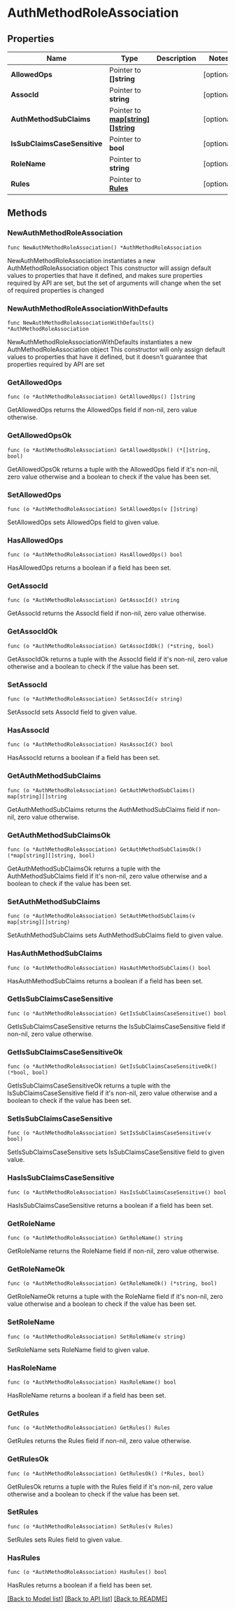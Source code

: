 # AuthMethodRoleAssociation

## Properties

Name | Type | Description | Notes
------------ | ------------- | ------------- | -------------
**AllowedOps** | Pointer to **[]string** |  | [optional] 
**AssocId** | Pointer to **string** |  | [optional] 
**AuthMethodSubClaims** | Pointer to [**map[string][]string**](array.md) |  | [optional] 
**IsSubClaimsCaseSensitive** | Pointer to **bool** |  | [optional] 
**RoleName** | Pointer to **string** |  | [optional] 
**Rules** | Pointer to [**Rules**](Rules.md) |  | [optional] 

## Methods

### NewAuthMethodRoleAssociation

`func NewAuthMethodRoleAssociation() *AuthMethodRoleAssociation`

NewAuthMethodRoleAssociation instantiates a new AuthMethodRoleAssociation object
This constructor will assign default values to properties that have it defined,
and makes sure properties required by API are set, but the set of arguments
will change when the set of required properties is changed

### NewAuthMethodRoleAssociationWithDefaults

`func NewAuthMethodRoleAssociationWithDefaults() *AuthMethodRoleAssociation`

NewAuthMethodRoleAssociationWithDefaults instantiates a new AuthMethodRoleAssociation object
This constructor will only assign default values to properties that have it defined,
but it doesn't guarantee that properties required by API are set

### GetAllowedOps

`func (o *AuthMethodRoleAssociation) GetAllowedOps() []string`

GetAllowedOps returns the AllowedOps field if non-nil, zero value otherwise.

### GetAllowedOpsOk

`func (o *AuthMethodRoleAssociation) GetAllowedOpsOk() (*[]string, bool)`

GetAllowedOpsOk returns a tuple with the AllowedOps field if it's non-nil, zero value otherwise
and a boolean to check if the value has been set.

### SetAllowedOps

`func (o *AuthMethodRoleAssociation) SetAllowedOps(v []string)`

SetAllowedOps sets AllowedOps field to given value.

### HasAllowedOps

`func (o *AuthMethodRoleAssociation) HasAllowedOps() bool`

HasAllowedOps returns a boolean if a field has been set.

### GetAssocId

`func (o *AuthMethodRoleAssociation) GetAssocId() string`

GetAssocId returns the AssocId field if non-nil, zero value otherwise.

### GetAssocIdOk

`func (o *AuthMethodRoleAssociation) GetAssocIdOk() (*string, bool)`

GetAssocIdOk returns a tuple with the AssocId field if it's non-nil, zero value otherwise
and a boolean to check if the value has been set.

### SetAssocId

`func (o *AuthMethodRoleAssociation) SetAssocId(v string)`

SetAssocId sets AssocId field to given value.

### HasAssocId

`func (o *AuthMethodRoleAssociation) HasAssocId() bool`

HasAssocId returns a boolean if a field has been set.

### GetAuthMethodSubClaims

`func (o *AuthMethodRoleAssociation) GetAuthMethodSubClaims() map[string][]string`

GetAuthMethodSubClaims returns the AuthMethodSubClaims field if non-nil, zero value otherwise.

### GetAuthMethodSubClaimsOk

`func (o *AuthMethodRoleAssociation) GetAuthMethodSubClaimsOk() (*map[string][]string, bool)`

GetAuthMethodSubClaimsOk returns a tuple with the AuthMethodSubClaims field if it's non-nil, zero value otherwise
and a boolean to check if the value has been set.

### SetAuthMethodSubClaims

`func (o *AuthMethodRoleAssociation) SetAuthMethodSubClaims(v map[string][]string)`

SetAuthMethodSubClaims sets AuthMethodSubClaims field to given value.

### HasAuthMethodSubClaims

`func (o *AuthMethodRoleAssociation) HasAuthMethodSubClaims() bool`

HasAuthMethodSubClaims returns a boolean if a field has been set.

### GetIsSubClaimsCaseSensitive

`func (o *AuthMethodRoleAssociation) GetIsSubClaimsCaseSensitive() bool`

GetIsSubClaimsCaseSensitive returns the IsSubClaimsCaseSensitive field if non-nil, zero value otherwise.

### GetIsSubClaimsCaseSensitiveOk

`func (o *AuthMethodRoleAssociation) GetIsSubClaimsCaseSensitiveOk() (*bool, bool)`

GetIsSubClaimsCaseSensitiveOk returns a tuple with the IsSubClaimsCaseSensitive field if it's non-nil, zero value otherwise
and a boolean to check if the value has been set.

### SetIsSubClaimsCaseSensitive

`func (o *AuthMethodRoleAssociation) SetIsSubClaimsCaseSensitive(v bool)`

SetIsSubClaimsCaseSensitive sets IsSubClaimsCaseSensitive field to given value.

### HasIsSubClaimsCaseSensitive

`func (o *AuthMethodRoleAssociation) HasIsSubClaimsCaseSensitive() bool`

HasIsSubClaimsCaseSensitive returns a boolean if a field has been set.

### GetRoleName

`func (o *AuthMethodRoleAssociation) GetRoleName() string`

GetRoleName returns the RoleName field if non-nil, zero value otherwise.

### GetRoleNameOk

`func (o *AuthMethodRoleAssociation) GetRoleNameOk() (*string, bool)`

GetRoleNameOk returns a tuple with the RoleName field if it's non-nil, zero value otherwise
and a boolean to check if the value has been set.

### SetRoleName

`func (o *AuthMethodRoleAssociation) SetRoleName(v string)`

SetRoleName sets RoleName field to given value.

### HasRoleName

`func (o *AuthMethodRoleAssociation) HasRoleName() bool`

HasRoleName returns a boolean if a field has been set.

### GetRules

`func (o *AuthMethodRoleAssociation) GetRules() Rules`

GetRules returns the Rules field if non-nil, zero value otherwise.

### GetRulesOk

`func (o *AuthMethodRoleAssociation) GetRulesOk() (*Rules, bool)`

GetRulesOk returns a tuple with the Rules field if it's non-nil, zero value otherwise
and a boolean to check if the value has been set.

### SetRules

`func (o *AuthMethodRoleAssociation) SetRules(v Rules)`

SetRules sets Rules field to given value.

### HasRules

`func (o *AuthMethodRoleAssociation) HasRules() bool`

HasRules returns a boolean if a field has been set.


[[Back to Model list]](../README.md#documentation-for-models) [[Back to API list]](../README.md#documentation-for-api-endpoints) [[Back to README]](../README.md)


